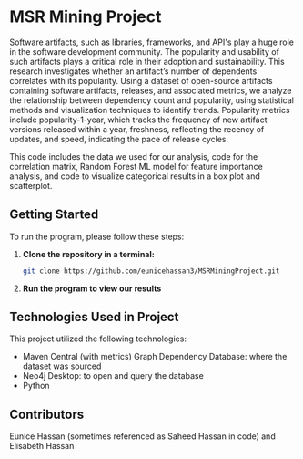 # MSR Mining Project
Software artifacts, such as libraries, frameworks, and API's play a huge role in the software development community. The popularity and usability of such artifacts plays a critical role in their adoption and sustainability. This research investigates whether an artifact’s number of dependents correlates with its popularity. Using a dataset of open-source artifacts containing software artifacts, releases, and associated metrics, we analyze the relationship between dependency count and popularity, using statistical methods and visualization techniques to identify trends. Popularity metrics include popularity-1-year, which tracks the frequency of new artifact versions released within a year, freshness, reflecting the recency of updates, and speed, indicating the pace of release cycles.

This code includes the data we used for our analysis, code for the correlation matrix, Random Forest ML model for feature importance analysis, and code to visualize categorical results in a box plot and scatterplot.


## Getting Started

To run the program, please follow these steps:

1. **Clone the repository in a terminal:**

   ```bash
   git clone https://github.com/eunicehassan3/MSRMiningProject.git
   ```

2. **Run the program to view our results**


## Technologies Used in Project

This project utilized the following technologies: 
- Maven Central (with metrics) Graph Dependency Database: where the dataset was sourced
- Neo4j Desktop: to open and query the database
- Python

## Contributors
Eunice Hassan (sometimes referenced as Saheed Hassan in code) and Elisabeth Hassan
